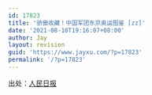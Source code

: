 ```yaml
---
id: 17823
title: '骄傲收藏！中国军团东京奥运图鉴 [zz]'
date: '2021-08-10T19:16:07+08:00'
author: Jay
layout: revision
guid: 'https://www.jayxu.com/?p=17823'
permalink: '/?p=17823'
---
```


<!-- wp:paragraph -->
<p>出处：<a href="https://wap.peopleapp.com/article/6274431/6170083" target="_blank" rel="noreferrer noopener">人民日报</a></p>
<!-- /wp:paragraph -->

<!-- wp:image {"id":17818,"sizeSlug":"full","linkDestination":"attachment"} -->
<figure class="wp-block-image size-full"><a href="https://www.jayxu.com/a_609025038506520576"><img src="https://d1k8eqsfs47rrv.cloudfront.net/log/wp-content/uploads/2021/08/a_609025038506520576.jpg" alt="" class="wp-image-17818"/></a></figure>
<!-- /wp:image -->